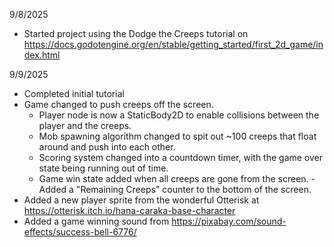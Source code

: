 9/8/2025
- Started project using the Dodge the Creeps tutorial on https://docs.godotengine.org/en/stable/getting_started/first_2d_game/index.html

9/9/2025
- Completed initial tutorial
- Game changed to push creeps off the screen.
  - Player node is now a StaticBody2D to enable collisions between the player and the creeps.
  - Mob spawning algorithm changed to spit out ~100 creeps that float around and push into each other.
  - Scoring system changed into a countdown timer, with the game over state being running out of time.
  - Game win state added when all creeps are gone from the screen.
  -Added a "Remaining Creeps" counter to the bottom of the screen.
- Added a new player sprite from the wonderful Otterisk at https://otterisk.itch.io/hana-caraka-base-character
- Added a game winning sound from https://pixabay.com/sound-effects/success-bell-6776/
